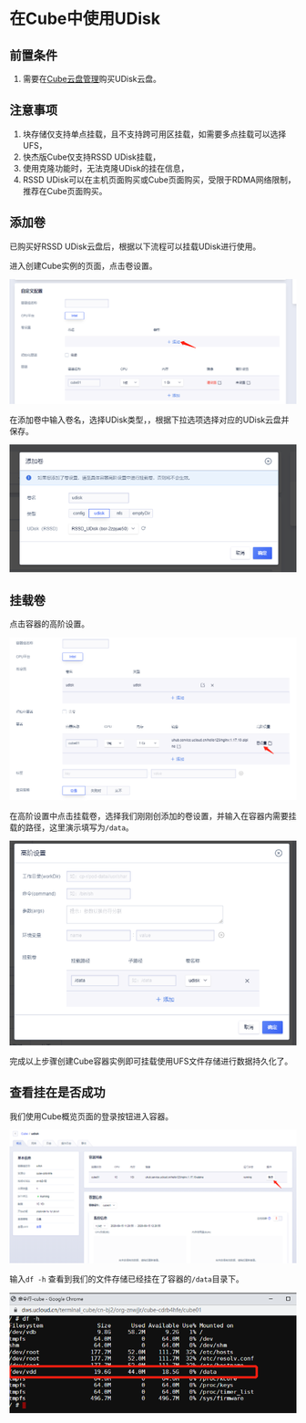 # 在Cube中使用UDisk

## 前置条件

1. 需要在[Cube云盘管理](https://console.ucloud.cn/cube/udisk)购买UDisk云盘。

## 注意事项

1. 块存储仅支持单点挂载，且不支持跨可用区挂载，如需要多点挂载可以选择UFS，
2. 快杰版Cube仅支持RSSD UDisk挂载，
3. 使用克隆功能时，无法克隆UDisk的挂在信息，
4. RSSD UDisk可以在主机页面购买或Cube页面购买，受限于RDMA网络限制，推荐在Cube页面购买。

## 添加卷

已购买好RSSD UDisk云盘后，根据以下流程可以挂载UDisk进行使用。

进入创建Cube实例的页面，点击卷设置。

![](../images/volume/rssdudisk1.png)

在添加卷中输入卷名，选择UDisk类型，，根据下拉选项选择对应的UDisk云盘并保存。

![](../images/volume/rssdudisk2.png)

## 挂载卷

点击容器的高阶设置。

![](../images/volume/rssdudisk3.png)

在高阶设置中点击挂载卷，选择我们刚刚创添加的卷设置，并输入在容器内需要挂载的路径，这里演示填写为`/data`。

![](../images/volume/rssdudisk4.png)


完成以上步骤创建Cube容器实例即可挂载使用UFS文件存储进行数据持久化了。

## 查看挂在是否成功

我们使用Cube概览页面的登录按钮进入容器。

![](../images/volume/rssdudisk5.png)

输入`df -h` 查看到我们的文件存储已经挂在了容器的`/data`目录下。

![](../images/volume/rssdudisk6.png)


